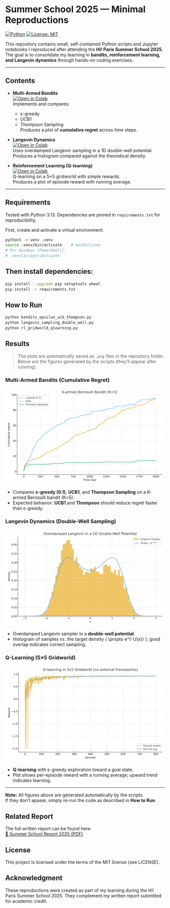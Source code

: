# Summer School 2025 — Minimal Reproductions

[![Python](https://img.shields.io/badge/Python-3.13-blue)](https://www.python.org/downloads/release/python-3130/)
[![License: MIT](https://img.shields.io/badge/License-MIT-green.svg)](LICENSE)

This repository contains small, self-contained Python scripts and Jupyter notebooks I reproduced after attending the **Hi! Paris Summer School 2025**.  
The goal is to consolidate my learning in **bandits, reinforcement learning, and Langevin dynamics** through hands-on coding exercises.

---

## Contents

- **Multi-Armed Bandits**  
  [![Open in Colab](https://colab.research.google.com/assets/colab-badge.svg)](
  https://colab.research.google.com/github/md-naim-hassan-saykat/summer-school-2025-reproductions/blob/main/bandits_epsilon_ucb_thompson.ipynb)  
  Implements and compares:
  - ε-greedy
  - UCB1
  - Thompson Sampling  
  Produces a plot of **cumulative regret** across time steps.

- **Langevin Dynamics**  
  [![Open in Colab](https://colab.research.google.com/assets/colab-badge.svg)](
  https://colab.research.google.com/github/md-naim-hassan-saykat/summer-school-2025-reproductions/blob/main/langevin_sampling_double_well.ipynb)  
  Uses overdamped Langevin sampling in a 1D double-well potential.  
  Produces a histogram compared against the theoretical density.

- **Reinforcement Learning (Q-learning)**  
  [![Open in Colab](https://colab.research.google.com/assets/colab-badge.svg)](
  https://colab.research.google.com/github/md-naim-hassan-saykat/summer-school-2025-reproductions/blob/main/rl_gridworld_qlearning.ipynb)  
  Q-learning on a 5×5 gridworld with simple rewards.  
  Produces a plot of episode reward with running average.

---

## Requirements  
Tested with Python 3.13. Dependencies are pinned in `requirements.txt` for reproducibility.

First, create and activate a virtual environment:

```bash
python3 -m venv .venv
source .venv/bin/activate    # macOS/Linux
# For Windows (PowerShell):
# .venv\Scripts\Activate
```

## Then install dependencies:

```bash
pip install --upgrade pip setuptools wheel
pip install -r requirements.txt
```

## How to Run
```bash
python bandits_epsilon_ucb_thompson.py
python langevin_sampling_double_well.py
python rl_gridworld_qlearning.py
```
## Results
> The plots are automatically saved as `.png` files in the repository folder. 
Below are the figures generated by the scripts (they’ll appear after running).

### Multi-Armed Bandits (Cumulative Regret)
[![Bandit result](bandit_cumulative_regret.png)](bandit_cumulative_regret.png)

- Compares **ε-greedy (0.1)**, **UCB1**, and **Thompson Sampling** on a K-armed Bernoulli bandit (K=5).
- Expected behavior: **UCB1** and **Thompson** should reduce regret faster than ε-greedy.

### Langevin Dynamics (Double-Well Sampling)
[![Langevin result](langevin_double_well.png)](langevin_double_well.png)

- Overdamped Langevin sampler in a **double-well potential**.
- Histogram of samples vs. the target density \( \propto e^{-U(x)} \); good overlap indicates correct sampling.

### Q-Learning (5×5 Gridworld)
[![Q-learning result](gridworld_qlearning_rewards.png)](gridworld_qlearning_rewards.png)

- **Q-learning** with ε-greedy exploration toward a goal state.
- Plot shows per-episode reward with a running average; upward trend indicates learning.

---

**Note:** All figures above are generated automatically by the scripts.  
If they don’t appear, simply re-run the code as described in **How to Run**. 

## Related Report
The full written report can be found here:  
[📄 Summer School Report 2025 (PDF)](Md_Naim_Hassan_Saykat_Hi_Paris_Summer_School_Report_2025.pdf)

## License
This project is licensed under the terms of the MIT license (see LICENSE).

## Acknowledgment
These reproductions were created as part of my learning during the Hi! Paris Summer School 2025.
They complement my written report submitted for academic credit.
